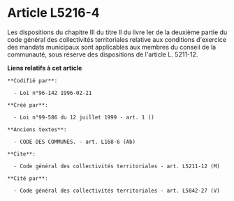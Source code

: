 # Article L5216-4

Les dispositions du chapitre III du titre II du livre Ier de la deuxième partie du code général des collectivités
territoriales relative aux conditions d'exercice des mandats municipaux sont applicables aux membres du conseil de la
communauté, sous réserve des dispositions de l'article L. 5211-12.

**Liens relatifs à cet article**

	**Codifié par**:

	  - Loi n°96-142 1996-02-21

	**Créé par**:

	  - Loi n°99-586 du 12 juillet 1999 - art. 1 ()

	**Anciens textes**:

	  - CODE DES COMMUNES. - art. L168-6 (Ab)

	**Cite**:

	  - Code général des collectivités territoriales - art. L5211-12 (M)

	**Cité par**:

	  - Code général des collectivités territoriales - art. L5842-27 (V)
